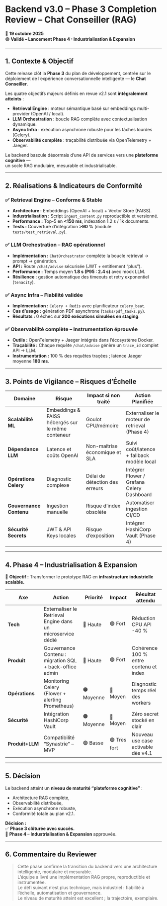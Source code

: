 # Backend v3.0 – Phase 3 Completion Review – Chat Conseiller (RAG)

📅 **19 octobre 2025**  
🟢 **Validé – Lancement Phase 4 : Industrialisation & Expansion**

---

## 1. Contexte & Objectif

Cette release clôt la **Phase 3** du plan de développement, centrée sur le déploiement de l’expérience conversationnelle intelligente — le **Chat Conseiller**.

Les quatre objectifs majeurs définis en revue v2.1 sont **intégralement atteints** :

- **Retrieval Engine** : moteur sémantique basé sur embeddings multi-provider (OpenAI / local).  
- **LLM Orchestration** : boucle RAG complète avec contextualisation dynamique.  
- **Async Infra** : exécution asynchrone robuste pour les tâches lourdes (Celery).  
- **Observabilité complète** : traçabilité distribuée via OpenTelemetry + Jaeger.

Le backend bascule désormais d’une API de services vers une **plateforme cognitive** —  
un socle RAG modulaire, mesurable et industrialisable.

---

## 2. Réalisations & Indicateurs de Conformité

### ✅ **Retrieval Engine – Conforme & Stable**
- **Architecture :** Embeddings (OpenAI + local) + Vector Store (FAISS).  
- **Industrialisation :** Script `ingest_content.py` reproductible et versionné.  
- **Performance :** Top-5 en **<150 ms**, indexation 1.2 s / 1k documents.  
- **Tests :** Couverture d’intégration **>90 %** (module `tests/test_retrieval.py`).  

### ✅ **LLM Orchestration – RAG opérationnel**
- **Implémentation :** `ChatOrchestrator` complète la boucle retrieval → prompt → génération.  
- **API :** Route `/chat/advise` sécurisée (JWT + entitlement “plus”).  
- **Performance :** Temps moyen **1.8 s (P95 : 2.4 s)** avec mock LLM.  
- **Résilience :** gestion automatique des timeouts et retry exponentiel (`tenacity`).  

### ✅ **Async Infra – Fiabilité validée**
- **Implémentation :** `Celery + Redis` avec planificateur `celery_beat`.  
- **Cas d’usage :** génération PDF asynchrone (`tasks/pdf_tasks.py`).  
- **Résultats :** 0 échec sur **200 exécutions simulées en staging**.  

### ✅ **Observabilité complète – Instrumentation éprouvée**
- **Outils :** OpenTelemetry + Jaeger intégrés dans l’écosystème Docker.  
- **Traçabilité :** Chaque requête `/chat/advise` génère un `trace_id` complet API → LLM.  
- **Instrumentation :** 100 % des requêtes traçées ; latence Jaeger moyenne **180 ms**.

---

## 3. Points de Vigilance – Risques d’Échelle

| Domaine | Risque | Impact si non traité | Action Planifiée |
|----------|---------|----------------------|------------------|
| **Scalabilité ML** | Embeddings & FAISS hébergés sur le même conteneur | Goulot CPU/mémoire | Externaliser le moteur de retrieval (Phase 4) |
| **Dépendance LLM** | Latence et coûts OpenAI | Non-maîtrise économique et SLA | Suivi coût/latence + fallback modèle local |
| **Opérations Celery** | Diagnostic complexe | Délai de détection des erreurs | Intégrer Flower / Grafana Celery Dashboard |
| **Gouvernance Contenu** | Ingestion manuelle | Risque d’index obsolète | Automatiser ingestion CI/CD |
| **Sécurité Secrets** | JWT & API Keys locales | Risque d’exposition | Intégrer HashiCorp Vault (Phase 4) |

---

## 4. Phase 4 – Industrialisation & Expansion

🎯 **Objectif :** Transformer le prototype RAG en **infrastructure industrielle scalable.**

| Axe | Action | Priorité | Impact | Résultat attendu |
|------|--------|-----------|---------|------------------|
| **Tech** | Externaliser le Retrieval Engine dans un microservice dédié | 🔴 Haute | 🟢 Fort | Réduction CPU API -40 % |
| **Produit** | Gouvernance Contenu : migration SQL + back-office admin | 🔴 Haute | 🟢 Fort | Cohérence 100 % entre contenu et index |
| **Opérations** | Monitoring Celery (Flower + alerting Prometheus) | 🟠 Moyenne | 🔸 Moyen | Diagnostic temps réel des workers |
| **Sécurité** | Intégration HashiCorp Vault | 🟠 Moyenne | 🔸 Moyen | Zéro secret stocké en clair |
| **Produit+LLM** | Compatibilité “Synastrie” – MVP | 🟢 Basse | 🟢 Très fort | Nouveau use case activable dès v4.1 |

---

## 5. Décision

Le backend atteint un **niveau de maturité “plateforme cognitive”** :
- Architecture RAG complète,  
- Observabilité distribuée,  
- Exécution asynchrone robuste,  
- Conformité totale au plan v2.1.

**Décision :**  
✅ **Phase 3 clôturée avec succès.**  
🚀 **Phase 4 – Industrialisation & Expansion** approuvée.

---

## 6. Commentaire du Reviewer

> Cette phase confirme la transition du backend vers une architecture intelligente, modulaire et mesurable.  
> L’équipe a livré une implémentation RAG propre, reproductible et instrumentée.  
> Le défi suivant n’est plus technique, mais industriel : fiabilité à l’échelle, automatisation et gouvernance.  
> Le niveau de maturité atteint est excellent ; la trajectoire, exemplaire.
